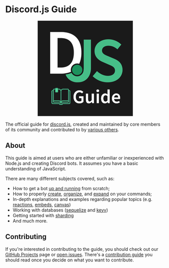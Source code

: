 # Discord.js Guide

<div align="center">
	<img src="guide/images/logo-small.png" title="Discord.js Guide" alt="Discord.js Guide" />
</div>

The official guide for [discord.js](https://github.com/discordjs/discord.js), created and maintained by core members of its community and contributed to by [various others](https://github.com/discordjs/guide/graphs/contributors?type=a).

## About

This guide is aimed at users who are either unfamiliar or inexperienced with Node.js and creating Discord bots. It assumes you have a basic understanding of JavaScript.

There are many different subjects covered, such as:

- How to get a bot [up and running](https://discordjs.guide/#/preparations/) from scratch;
- How to properly [create](https://discordjs.guide/#/creating-your-bot/), [organize](https://discordjs.guide/#/command-handling/), and [expand](https://discordjs.guide/#/command-handling/adding-features) on your commands;
- In-depth explanations and examples regarding popular topics (e.g. [reactions](https://discordjs.guide/#/popular-topics/reactions), [embeds](https://discordjs.guide/#/popular-topics/embeds), [canvas](https://discordjs.guide/#/popular-topics/canvas))
- Working with databases ([sequelize](https://discordjs.guide/#/sequelize/) and [keyv](https://discordjs.guide/#/keyv/))
- Getting started with [sharding](https://discordjs.guide/#/sharding/)
- And much more.

## Contributing

If you're interested in contributing to the guide, you should check out our [GitHub Projects](https://github.com/discordjs/guide/projects) page or [open issues](https://github.com/discordjs/guide/issues). There's a [contribution guide](https://github.com/discordjs/guide/blob/master/CONTRIBUTING.md) you should read once you decide on what you want to contribute.
